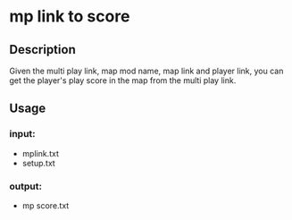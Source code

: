 # mp link to score

## Description
Given the multi play link, map mod name, map link and player link, you can get the player's play score in the map from the multi play link.

## Usage
### input:
* mplink.txt
* setup.txt
### output:
* mp score.txt

